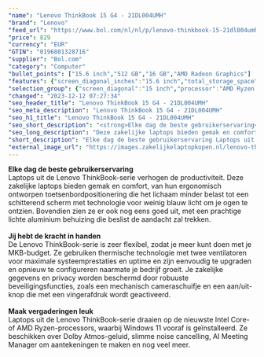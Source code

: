 ```yaml
---
"name": "Lenovo ThinkBook 15 G4 - 21DL004UMH"
"brand": "Lenovo"
"feed_url": "https://www.bol.com/nl/nl/p/lenovo-thinkbook-15-21dl004umh/9300000147878004"
"price": 829
"currency": "EUR"
"GTIN": "0196801328716"
"supplier": "Bol.com"
"category": "Computer"
"bullet_points": ["15.6 inch","512 GB","16 GB","AMD Radeon Graphics"]
"features": {"screen_diagonal_inches":"15.6 inch","total_storage_space":"512 GB","memory_size":"16 GB","graphics_card":"AMD Radeon Graphics"}
"selection_group": {"screen_diagonal":"15 inch","processor":"AMD Ryzen 5","changed_price_past_3_days":false,"product_family":"ThinkBook"}
"changed": "2023-12-12 07:27:34"
"seo_header_title": "Lenovo ThinkBook 15 G4 - 21DL004UMH"
"seo_meta_description": "Lenovo ThinkBook 15 G4 - 21DL004UMH"
"seo_h1_title": "Lenovo ThinkBook 15 G4 - 21DL004UMH"
"seo_short_description": "<strong>Elke dag de beste gebruikerservaring<br /></strong>Laptops uit de Lenovo ThinkBook-serie verhogen de productiviteit."
"seo_long_description": "Deze zakelijke laptops bieden gemak en comfort, van hun ergonomisch ontworpen toetsenbordpositionering die het lichaam minder belast tot een schitterend scherm met technologie voor weinig blauw licht om je ogen te ontzien. Bovendien zien ze er ook nog eens goed uit, met een prachtige lichte aluminium behuizing die beslist de aandacht zal trekken. <br /> <br /> <strong>Jij hebt de kracht in handen<br /></strong>De Lenovo ThinkBook-serie is zeer flexibel, zodat je meer kunt doen met je MKB-budget. Ze gebruiken thermische technologie met twee ventilatoren voor maximale systeemprestaties en uptime en zijn eenvoudig te upgraden en opnieuw te configureren naarmate je bedrijf groeit. Je zakelijke gegevens en privacy worden beschermd door robuuste beveiligingsfuncties, zoals een mechanisch cameraschuifje en een aan/uit-knop die met een vingerafdruk wordt geactiveerd. <br /> <br /> <strong>Maak vergaderingen leuk<br /></strong>Laptops uit de Lenovo ThinkBook-serie draaien op de nieuwste Intel Core- of AMD Ryzen-processors, waarbij Windows 11 vooraf is geïnstalleerd. Ze beschikken over Dolby Atmos-geluid, slimme noise cancelling, AI Meeting Manager om aantekeningen te maken en nog veel meer. <br />"
"short_description": "Elke dag de beste gebruikerservaring Laptops uit de Lenovo ThinkBook-serie verhogen de productiviteit. Deze zakelijke laptops bieden gemak en comfort, van hun ergonomisch ontworpen toetsenbordpositionering die het lichaam minder belast tot een schitterend scherm met technologie voor weinig blauw licht om je ogen te ontzien. Bovendien zien ze er ook nog eens goed uit, met een prachtige lichte aluminium behuizing die beslist de aandacht zal trekken. Jij hebt de kracht in handen De Lenovo ThinkBook-serie is zeer flexibel, zodat je meer kunt doen met je MKB-budget. Ze gebruiken thermische technologie met twee ventilatoren voor maximale systeemprestaties en uptime en zijn eenvoudig te upgraden en opnieuw te configureren naarmate je bedrijf groeit. Je zakelijke gegevens en privacy worden beschermd door robuuste beveiligingsfuncties, zoals een mechanisch cameraschuifje en een aan/uit-knop die met een vingerafdruk wordt geactiveerd. Maak vergaderingen leuk Laptops uit de Lenovo ThinkBook-serie draaien op de nieuwste Intel Core- of AMD Ryzen-processors, waarbij Windows 11 vooraf is geïnstalleerd. Ze beschikken over Dolby Atmos-geluid, slimme noise cancelling, AI Meeting Manager om aantekeningen te maken en nog veel meer."
"external_image_url": "https://images.zakelijkelaptopkopen.nl/lenovo-thinkbook-15-21dl004umh.webp"
---
```


<strong>Elke dag de beste gebruikerservaring<br /></strong>Laptops uit de Lenovo ThinkBook-serie verhogen de productiviteit. Deze zakelijke laptops bieden gemak en comfort, van hun ergonomisch ontworpen toetsenbordpositionering die het lichaam minder belast tot een schitterend scherm met technologie voor weinig blauw licht om je ogen te ontzien. Bovendien zien ze er ook nog eens goed uit, met een prachtige lichte aluminium behuizing die beslist de aandacht zal trekken. <br /> <br /> <strong>Jij hebt de kracht in handen<br /></strong>De Lenovo ThinkBook-serie is zeer flexibel, zodat je meer kunt doen met je MKB-budget. Ze gebruiken thermische technologie met twee ventilatoren voor maximale systeemprestaties en uptime en zijn eenvoudig te upgraden en opnieuw te configureren naarmate je bedrijf groeit. Je zakelijke gegevens en privacy worden beschermd door robuuste beveiligingsfuncties, zoals een mechanisch cameraschuifje en een aan/uit-knop die met een vingerafdruk wordt geactiveerd. <br /> <br /> <strong>Maak vergaderingen leuk<br /></strong>Laptops uit de Lenovo ThinkBook-serie draaien op de nieuwste Intel Core- of AMD Ryzen-processors, waarbij Windows 11 vooraf is geïnstalleerd. Ze beschikken over Dolby Atmos-geluid, slimme noise cancelling, AI Meeting Manager om aantekeningen te maken en nog veel meer. <br />